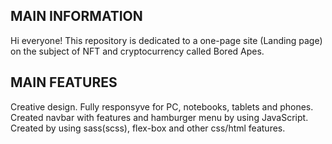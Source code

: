 MAIN INFORMATION
---------------------------------------------------------------------------------------------------------------------------------------
Hi everyone!
This repository is dedicated to a one-page site (Landing page) on the subject of NFT and cryptocurrency called Bored Apes.

MAIN FEATURES
---------------------------------------------------------------------------------------------------------------------------------------
Creative design.
Fully responsyve for PC, notebooks, tablets and phones.
Created navbar with features and hamburger menu by using JavaScript.
Created by using sass(scss), flex-box and other css/html features.
